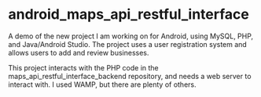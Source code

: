 # android_maps_api_restful_interface
A demo of the new project I am working on for Android, using MySQL, PHP, and Java/Android Studio. The project uses a user registration system and allows users to add and review businesses.

This project interacts with the PHP code in the maps_api_restful_interface_backend repository, and needs a web server to interact with. I used WAMP,
but there are plenty of others. 
